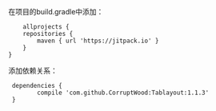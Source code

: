 
在项目的build.gradle中添加：

    	allprojects {
		repositories {
			maven { url 'https://jitpack.io' }
		}
	}
  
添加依赖关系：
 
     dependencies {
	        compile 'com.github.CorruptWood:Tablayout:1.1.3'
	 }
